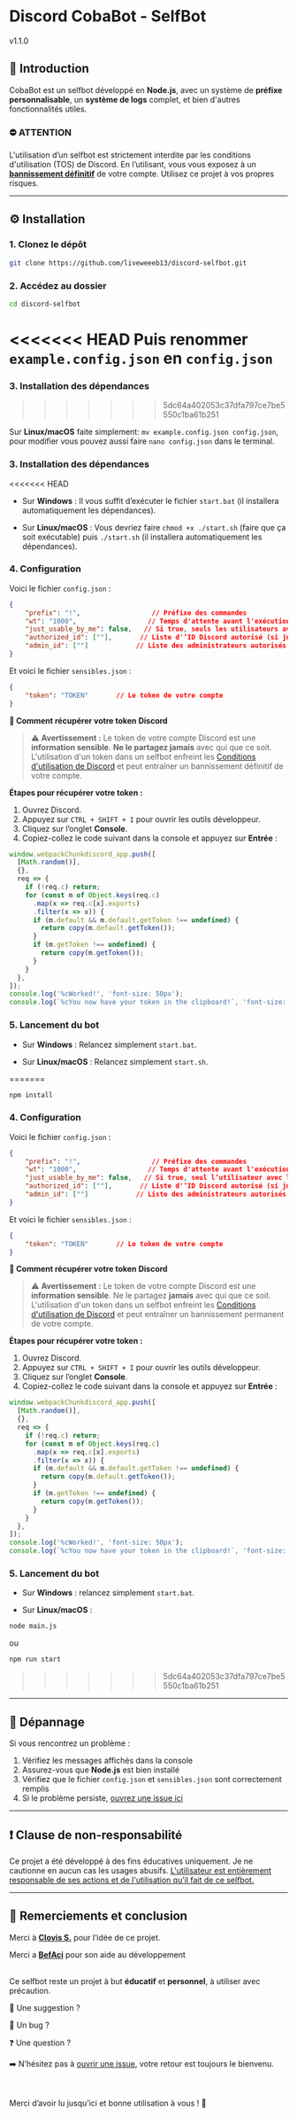 # Discord CobaBot - SelfBot 
v1.1.0

## 🔰 Introduction

CobaBot est un selfbot développé en **Node.js**, avec un système de **préfixe personnalisable**, un **système de logs** complet, et bien d'autres fonctionnalités utiles.

### ⛔ ATTENTION

L'utilisation d’un selfbot est strictement interdite par les conditions d'utilisation (TOS) de Discord.
En l’utilisant, vous vous exposez à un <u>**bannissement définitif**</u> de votre compte.
Utilisez ce projet à vos propres risques.

---

## ⚙️ Installation

### 1. **Clonez le dépôt**

```bash
git clone https://github.com/liveweeeb13/discord-selfbot.git
```

### 2. **Accédez au dossier**

```bash
cd discord-selfbot
```

<<<<<<< HEAD
Puis renommer `example.config.json` en `config.json`
=======
### 3. **Installation des dépendances**
>>>>>>> 5dc64a402053c37dfa797ce7be5550c1ba61b251

Sur **Linux/macOS** faite simplement: `mv example.config.json config.json`, pour modifier vous pouvez aussi faire `nano config.json` dans le terminal.

### 3. **Installation des dépendances**

<<<<<<< HEAD
* Sur **Windows** : Il vous suffit d’exécuter le fichier `start.bat` (il installera automatiquement les dépendances).

* Sur **Linux/macOS** : Vous devriez faire `chmod +x ./start.sh` (faire que ça soit exécutable) puis `./start.sh` (il installera automatiquement les dépendances).

### 4. **Configuration**

Voici le fichier `config.json` :

```json
{
    "prefix": "!",                  // Préfixe des commandes
    "wt": "1000",                  // Temps d'attente avant l'exécution d'une commande (en ms)
    "just_usable_by_me": false,   // Si true, seuls les utilisateurs avec les ID définis pourront utiliser le bot
    "authorized_id": [""],       // Liste d'’ID Discord autorisé (si just_usable_by_me est true)
    "admin_id": [""]            // Liste des administrateurs autorisés à utiliser les commandes critiques
}
```

Et voici le fichier `sensibles.json` :

```json
{
    "token": "TOKEN"       // Le token de votre compte
}
```

**🎫 Comment récupérer votre token Discord**

> ⚠️ **Avertissement :** Le token de votre compte Discord est une **information sensible**. **Ne le partagez jamais** avec qui que ce soit. L'utilisation d'un token dans un selfbot enfreint les [Conditions d'utilisation de Discord](https://discord.com/terms) et peut entraîner un bannissement définitif de votre compte.

**Étapes pour récupérer votre token :**

1. Ouvrez Discord.
2. Appuyez sur `CTRL + SHIFT + I` pour ouvrir les outils développeur.
3. Cliquez sur l’onglet **Console**.
4. Copiez-collez le code suivant dans la console et appuyez sur **Entrée** :

```js
window.webpackChunkdiscord_app.push([
  [Math.random()],
  {},
  req => {
    if (!req.c) return;
    for (const m of Object.keys(req.c)
      .map(x => req.c[x].exports)
      .filter(x => x)) {
      if (m.default && m.default.getToken !== undefined) {
        return copy(m.default.getToken());
      }
      if (m.getToken !== undefined) {
        return copy(m.getToken());
      }
    }
  },
]);
console.log('%cWorked!', 'font-size: 50px');
console.log(`%cYou now have your token in the clipboard!`, 'font-size: 16px');
```

### 5. **Lancement du bot**

* Sur **Windows** : Relancez simplement `start.bat`.

* Sur **Linux/macOS** : Relancez simplement `start.sh`.

=======
```bash
npm install
```  


### 4. **Configuration**

Voici le fichier `config.json` :

```json
{
    "prefix": "!",                  // Préfixe des commandes
    "wt": "1000",                  // Temps d'attente avant l'exécution d'une commande (en ms)
    "just_usable_by_me": false,   // Si true, seul l’utilisateur avec l’ID défini peut utiliser le bot
    "authorized_id": [""],       // Liste d'’ID Discord autorisé (si just_usable_by_me est true)
    "admin_id": [""]            // Liste des administrateurs autorisés à utiliser les commandes critiques
}
```
Et voici le fichier `sensibles.json` :
```json
{
    "token": "TOKEN"       // Le token de votre compte
}
```

**🎫 Comment récupérer votre token Discord**

> ⚠️ **Avertissement :** Le token de votre compte Discord est une **information sensible**. Ne le partagez **jamais** avec qui que ce soit. L'utilisation d'un token dans un selfbot enfreint les [Conditions d'utilisation de Discord](https://discord.com/terms) et peut entraîner un bannissement permanent de votre compte.

**Étapes pour récupérer votre token :**

1. Ouvrez Discord.
2. Appuyez sur `CTRL + SHIFT + I` pour ouvrir les outils développeur.
3. Cliquez sur l’onglet **Console**.
4. Copiez-collez le code suivant dans la console et appuyez sur **Entrée** :
```js
window.webpackChunkdiscord_app.push([
  [Math.random()],
  {},
  req => {
    if (!req.c) return;
    for (const m of Object.keys(req.c)
      .map(x => req.c[x].exports)
      .filter(x => x)) {
      if (m.default && m.default.getToken !== undefined) {
        return copy(m.default.getToken());
      }
      if (m.getToken !== undefined) {
        return copy(m.getToken());
      }
    }
  },
]);
console.log('%cWorked!', 'font-size: 50px');
console.log(`%cYou now have your token in the clipboard!`, 'font-size: 16px');
```

### 5. **Lancement du bot**

* Sur **Windows** : relancez simplement `start.bat`.

* Sur **Linux/macOS** :

```bash
node main.js
```

ou

```bash
npm run start
```
>>>>>>> 5dc64a402053c37dfa797ce7be5550c1ba61b251
---

## 🧯 Dépannage

Si vous rencontrez un problème :

1. Vérifiez les messages affichés dans la console
2. Assurez-vous que **Node.js** est bien installé
3. Vérifiez que le fichier `config.json` et `sensibles.json` sont correctement remplis
4. Si le problème persiste, [ouvrez une issue ici](https://github.com/liveweeeb13/discord-selfbot/issues/new)

---

## ❗ Clause de non-responsabilité
Ce projet a été développé à des fins éducatives uniquement.
Je ne cautionne en aucun cas les usages abusifs.
<u>L'utilisateur est entièrement responsable de ses actions et de l'utilisation qu’il fait de ce selfbot.</u>

---

## 🙏 Remerciements et conclusion

Merci à **[Clovis S.](https://exoo-cloud.fr/)** pour l’idée de ce projet.

Merci a **[BefAci](https://github.com/befaci03)** pour son aide au développement

<br>Ce selfbot reste un projet à but **éducatif** et **personnel**, à utiliser avec précaution.

📩 Une suggestion ?

🐞 Un bug ?

❓ Une question ?

➡️ N’hésitez pas à [ouvrir une issue](https://github.com/liveweeeb13/discord-selfbot/issues), votre retour est toujours le bienvenu.

<br><br>Merci d’avoir lu jusqu’ici et bonne utilisation à vous ! 🚀
